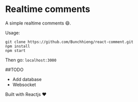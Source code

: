 Realtime comments
========
A simple realtime comments :smile:.

Usage:
```
git clone https://github.com/Bunchhieng/react-comment.git
npm install
npm start
```
Then go: `localhost:3000`

##TODO   
- Add database   
- Websocket

Built with Reactjs :heart:
